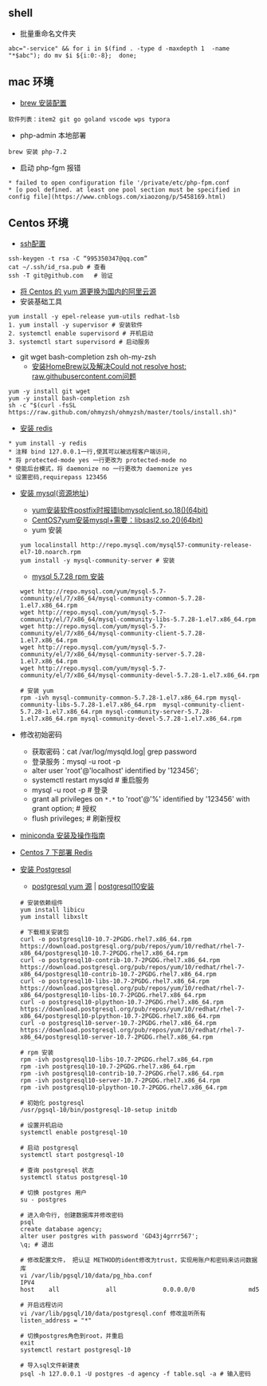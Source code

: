 ## shell
* 批量重命名文件夹
```
abc="-service" && for i in $(find . -type d -maxdepth 1  -name "*$abc"); do mv $i ${i:0:-8};  done;
 ```
 
## mac 环境

* [brew 安装配置](https://www.jianshu.com/p/0cea9650918d)
```
软件列表：item2 git go goland vscode wps typora
```

* php-admin 本地部署
```
brew 安装 php-7.2
```

* 启动 php-fgm 报错
```  
* failed to open configuration file '/private/etc/php-fpm.conf
* [o pool defined. at least one pool section must be specified in config file](https://www.cnblogs.com/xiaozong/p/5458169.html)
```

## Centos 环境
* [ssh配置](https://segmentfault.com/a/1190000013759207)
```
ssh-keygen -t rsa -C “995350347@qq.com” 
cat ~/.ssh/id_rsa.pub # 查看
ssh -T git@github.com   # 验证
```
* [将 Centos 的 yum 源更换为国内的阿里云源](https://www.jianshu.com/p/4aa7b63f9026)
* 安装基础工具
```
yum install -y epel-release yum-utils redhat-lsb
1. yum install -y supervisor # 安装软件
2. systemctl enable supervisord # 开机启动
3. systemctl start supervisord # 启动服务
```

* git wget  bash-completion zsh oh-my-zsh
    * [安装HomeBrew以及解决Could not resolve host: raw.githubusercontent.com问题](https://www.jianshu.com/p/52dee5b08c29)
```
yum -y install git wget
yum -y install bash-completion zsh
sh -c "$(curl -fsSL https://raw.github.com/ohmyzsh/ohmyzsh/master/tools/install.sh)"
```


* [安装 redis](https://xyzghio.xyz/dbInCentOS/)
```
* yum install -y redis
* 注释 bind 127.0.0.1一行,使其可以被远程客户端访问,
* 将 protected-mode yes 一行更改为 protected-mode no
* 使能后台模式，将 daemonize no 一行更改为 daemonize yes
* 设置密码,requirepass 123456
```

* [安装 mysql](https://xyzghio.xyz/dbInCentOS/)([资源地址](http://repo.mysql.com/))
    * [yum安装软件postfix时报错libmysqlclient.so.18()(64bit)](https://blog.csdn.net/Moniicoo/article/details/86647080)
    * [CentOS7yum安装mysql+需要：libsasl2.so.2()(64bit)](https://blog.csdn.net/qq_38417808/article/details/81291588)
    * yum 安装
    ```
    yum localinstall http://repo.mysql.com/mysql57-community-release-el7-10.noarch.rpm
    yum install -y mysql-community-server # 安装
    ```

    * [mysql 5.7.28 rpm 安装](https://blog.csdn.net/shangyexin/article/details/102720834)
    ```
    wget http://repo.mysql.com/yum/mysql-5.7-community/el/7/x86_64/mysql-community-common-5.7.28-1.el7.x86_64.rpm
    wget http://repo.mysql.com/yum/mysql-5.7-community/el/7/x86_64/mysql-community-libs-5.7.28-1.el7.x86_64.rpm
    wget http://repo.mysql.com/yum/mysql-5.7-community/el/7/x86_64/mysql-community-client-5.7.28-1.el7.x86_64.rpm
    wget http://repo.mysql.com/yum/mysql-5.7-community/el/7/x86_64/mysql-community-server-5.7.28-1.el7.x86_64.rpm
    wget http://repo.mysql.com/yum/mysql-5.7-community/el/7/x86_64/mysql-community-devel-5.7.28-1.el7.x86_64.rpm

    # 安装 yum
    rpm -ivh mysql-community-common-5.7.28-1.el7.x86_64.rpm mysql-community-libs-5.7.28-1.el7.x86_64.rpm  mysql-community-client-5.7.28-1.el7.x86_64.rpm mysql-community-server-5.7.28-1.el7.x86_64.rpm mysql-community-devel-5.7.28-1.el7.x86_64.rpm
    ```

* 修改初始密码
    * 获取密码：cat /var/log/mysqld.log| grep password
    * 登录服务：mysql -u root -p
    * alter user 'root'@'localhost' identified by '123456';
    * systemctl restart mysqld # 重启服务
    * mysql -u root -p # 登录
    * grant all privileges on `*.*` to 'root'@'%' identified by '123456' with grant option; # 授权
    * flush privileges; # 刷新授权

* [miniconda 安装及操作指南](https://blog.51cto.com/loufeng/2342003)
* [Centos 7 下部署 Redis](https://xyzghio.xyz/dbInCentOS/)


* [安装 Postgresql](https://www.postgresql.org/download/linux/redhat/)
    * [postgresql yum 源](https://download.postgresql.org/pub/repos/yum/10/redhat/rhel-7.5-x86_64/) | [postgresql10安装](https://blog.csdn.net/templarzq/article/details/100916016)
    ```
    # 安装依赖组件
    yum install libicu
    yum install libxslt

    # 下载相关安装包
    curl -o postgresql10-10.7-2PGDG.rhel7.x86_64.rpm https://download.postgresql.org/pub/repos/yum/10/redhat/rhel-7-x86_64/postgresql10-10.7-2PGDG.rhel7.x86_64.rpm
    curl -o postgresql10-contrib-10.7-2PGDG.rhel7.x86_64.rpm https://download.postgresql.org/pub/repos/yum/10/redhat/rhel-7-x86_64/postgresql10-contrib-10.7-2PGDG.rhel7.x86_64.rpm
    curl -o postgresql10-libs-10.7-2PGDG.rhel7.x86_64.rpm https://download.postgresql.org/pub/repos/yum/10/redhat/rhel-7-x86_64/postgresql10-libs-10.7-2PGDG.rhel7.x86_64.rpm
    curl -o postgresql10-plpython-10.7-2PGDG.rhel7.x86_64.rpm https://download.postgresql.org/pub/repos/yum/10/redhat/rhel-7-x86_64/postgresql10-plpython-10.7-2PGDG.rhel7.x86_64.rpm
    curl -o postgresql10-server-10.7-2PGDG.rhel7.x86_64.rpm https://download.postgresql.org/pub/repos/yum/10/redhat/rhel-7-x86_64/postgresql10-server-10.7-2PGDG.rhel7.x86_64.rpm
    
    # rpm 安装
    rpm -ivh postgresql10-libs-10.7-2PGDG.rhel7.x86_64.rpm        
    rpm -ivh postgresql10-10.7-2PGDG.rhel7.x86_64.rpm        
    rpm -ivh postgresql10-contrib-10.7-2PGDG.rhel7.x86_64.rpm        
    rpm -ivh postgresql10-server-10.7-2PGDG.rhel7.x86_64.rpm      
    rpm -ivh postgresql10-plpython-10.7-2PGDG.rhel7.x86_64.rpm
    
    # 初始化 postgresql
    /usr/pgsql-10/bin/postgresql-10-setup initdb 
    
    # 设置开机启动
    systemctl enable postgresql-10

    # 启动 postgresql
    systemctl start postgresql-10

    # 查询 postgresql 状态
    systemctl status postgresql-10
    
    # 切换 postgres 用户
    su - postgres
    
    # 进入命令行, 创建数据库并修改密码
    psql
    create database agency;
    alter user postgres with password 'GD43j4grrr567';
    \q; # 退出
    
    # 修改配置文件， 把认证 METHOD的ident修改为trust，实现用账户和密码来访问数据库
    vi /var/lib/pgsql/10/data/pg_hba.conf
    IPV4
    host    all             all             0.0.0.0/0               md5

    # 开启远程访问
    vi /var/lib/pgsql/10/data/postgresql.conf 修改监听所有
    listen_address = "*"
    
    # 切换postgres角色到root，并重启
    exit
    systemctl restart postgresql-10
    
    # 导入sql文件新建表
    psql -h 127.0.0.1 -U postgres -d agency -f table.sql -a # 输入密码


    ```